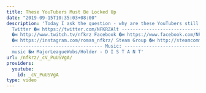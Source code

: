 ```yaml
---
title: These YouTubers Must Be Locked Up
date: "2019-09-15T10:35:03+08:00"
description: 'Today I ask the question - why are these YouTubers still not in prison?
  Twitter �м https://twitter.com/NFKRZAlt --------------------------------- Twitch
  �м http://www.twitch.tv/nfkrz Facebook �м https://www.facebook.com/NFKRZ1 Instagram
  �м https://instagram.com/roman_nfkrz/ Steam Group �м http://steamcommunity.com/groups/nfkrzgroup
  --------------------------------- Music: --------------------------------- Outro
  music �м MajorLeagueWobs/Holder - D I S T A N T'
url: /nfkrz/_cV_PuUSVgA/
providers:
  youtube:
    id: _cV_PuUSVgA
type: video
---
```

